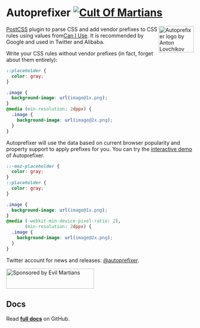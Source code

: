 # Autoprefixer [![Cult Of Martians][cult-img]][cult]

<img align="right" width="94" height="71"
src="http://postcss.github.io/autoprefixer/logo.svg"
title="Autoprefixer logo by Anton Lovchikov">

[PostCSS] plugin to parse CSS and add vendor prefixes to CSS rules using values
from[Can I Use]. It is recommended by Google and used in Twitter and Alibaba.

Write your CSS rules without vendor prefixes (in fact, forget about them
entirely):

```css
::placeholder {
  color: gray;
}

.image {
  background-image: url(image@1x.png);
}
@media (min-resolution: 2dppx) {
  .image {
    background-image: url(image@2x.png);
  }
}
```

Autoprefixer will use the data based on current browser popularity and property
support to apply prefixes for you. You can try the [interactive demo]
of Autoprefixer.

```css
::-moz-placeholder {
  color: gray;
}
::placeholder {
  color: gray;
}

.image {
  background-image: url(image@1x.png);
}
@media (-webkit-min-device-pixel-ratio: 2),
       (min-resolution: 2dppx) {
  .image {
    background-image: url(image@2x.png);
  }
}
```

Twitter account for news and releases: [@autoprefixer].

<a href="https://evilmartians.com/?utm_source=autoprefixer">
<img src="https://evilmartians.com/badges/sponsored-by-evil-martians.svg" alt="Sponsored by Evil Martians" width="236" height="54">
</a>

[interactive demo]: https://autoprefixer.github.io/

[@autoprefixer]:    https://twitter.com/autoprefixer

[Can I Use]:        https://caniuse.com/

[cult-img]:         http://cultofmartians.com/assets/badges/badge.svg

[PostCSS]:          https://github.com/postcss/postcss

[cult]:             http://cultofmartians.com/tasks/autoprefixer-grid.html

## Docs

Read **[full docs](https://github.com/postcss/autoprefixer#readme)** on GitHub.
